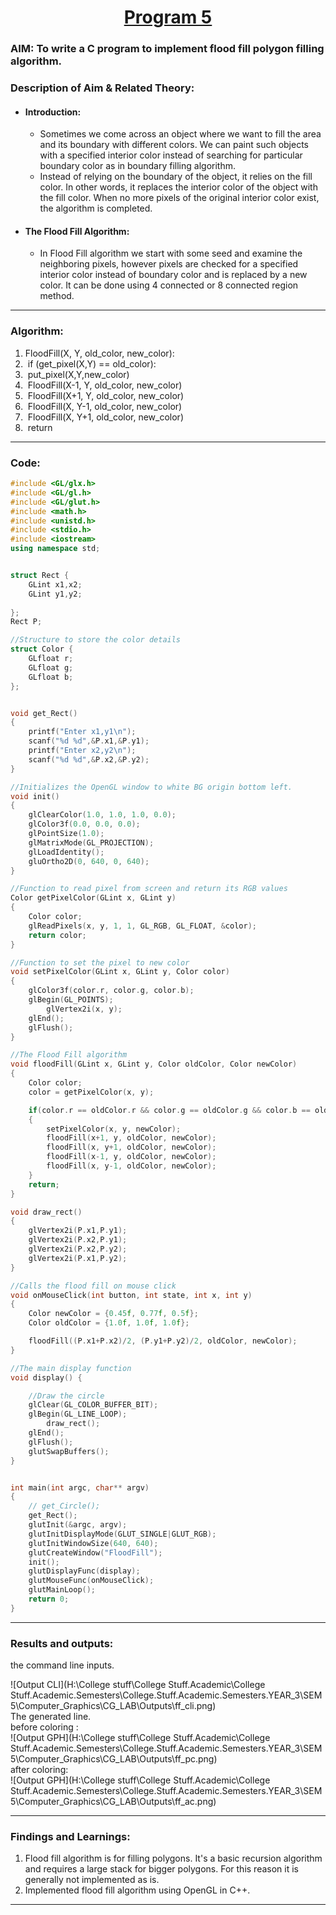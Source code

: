 # <center><u>Program 5</u></center>
### AIM: To write a C program to implement flood fill polygon filling algorithm.

### Description of Aim & Related Theory:

+ #### Introduction:

  + Sometimes we come across an object where we want to fill the area and its boundary with different colors. We can paint such objects with a specified interior color instead of searching for particular boundary color as in boundary filling algorithm.  
  + Instead of relying on the boundary of the object, it relies on the fill color. In other words, it replaces the interior color of the object with the fill color. When no more pixels of the original interior color exist, the algorithm is completed. 


- #### The Flood Fill Algorithm:  
    + In Flood Fill algorithm we start with some seed and examine the neighboring pixels, however pixels are checked for a specified interior color instead of boundary color and is replaced by a new color. It can be done using 4 connected or 8 connected region method.

---

### Algorithm:
1. FloodFill(X, Y, old_color, new_color):
2. ​    if (get_pixel(X,Y) == old_color):
3. ​        put_pixel(X,Y,new_color)
4. ​        FloodFill(X-1, Y, old_color, new_color)
5. ​        FloodFill(X+1, Y, old_color, new_color)
6. ​        FloodFill(X, Y-1, old_color, new_color)
7. ​        FloodFill(X, Y+1, old_color, new_color)
8. ​    return

---
### Code:    
``` cpp
#include <GL/glx.h>    
#include <GL/gl.h>
#include <GL/glut.h>
#include <math.h>
#include <unistd.h>
#include <stdio.h>
#include <iostream>
using namespace std;


struct Rect {
	GLint x1,x2;
	GLint y1,y2;
	
};
Rect P;

//Structure to store the color details
struct Color {
	GLfloat r;
	GLfloat g;
	GLfloat b;
};


void get_Rect()
{
	printf("Enter x1,y1\n");
	scanf("%d %d",&P.x1,&P.y1);
	printf("Enter x2,y2\n");
	scanf("%d %d",&P.x2,&P.y2);
}

//Initializes the OpenGL window to white BG origin bottom left.
void init() 
{
	glClearColor(1.0, 1.0, 1.0, 0.0);
	glColor3f(0.0, 0.0, 0.0);
	glPointSize(1.0);
	glMatrixMode(GL_PROJECTION);
	glLoadIdentity();
	gluOrtho2D(0, 640, 0, 640);
}

//Function to read pixel from screen and return its RGB values
Color getPixelColor(GLint x, GLint y) 
{
	Color color;
	glReadPixels(x, y, 1, 1, GL_RGB, GL_FLOAT, &color);
	return color;
}

//Function to set the pixel to new color
void setPixelColor(GLint x, GLint y, Color color) 
{
	glColor3f(color.r, color.g, color.b);
	glBegin(GL_POINTS);
		glVertex2i(x, y);
	glEnd();
	glFlush();
}

//The Flood Fill algorithm
void floodFill(GLint x, GLint y, Color oldColor, Color newColor) 
{
	Color color;
	color = getPixelColor(x, y);

	if(color.r == oldColor.r && color.g == oldColor.g && color.b == oldColor.b)
	{
		setPixelColor(x, y, newColor);
		floodFill(x+1, y, oldColor, newColor);
		floodFill(x, y+1, oldColor, newColor);
		floodFill(x-1, y, oldColor, newColor);
		floodFill(x, y-1, oldColor, newColor);
	}
	return;
}

void draw_rect() 
{
	glVertex2i(P.x1,P.y1);
	glVertex2i(P.x2,P.y1);	
	glVertex2i(P.x2,P.y2);
	glVertex2i(P.x1,P.y2);
}

//Calls the flood fill on mouse click
void onMouseClick(int button, int state, int x, int y)
{
	Color newColor = {0.45f, 0.77f, 0.5f};
	Color oldColor = {1.0f, 1.0f, 1.0f};

	floodFill((P.x1+P.x2)/2, (P.y1+P.y2)/2, oldColor, newColor);
}

//The main display function
void display() {

	//Draw the circle
	glClear(GL_COLOR_BUFFER_BIT);
	glBegin(GL_LINE_LOOP);
		draw_rect();
	glEnd();
	glFlush();
	glutSwapBuffers();
}


int main(int argc, char** argv)
{
	// get_Circle();
	get_Rect();
	glutInit(&argc, argv);
	glutInitDisplayMode(GLUT_SINGLE|GLUT_RGB);
	glutInitWindowSize(640, 640);
	glutCreateWindow("FloodFill");
	init();
	glutDisplayFunc(display);	
	glutMouseFunc(onMouseClick);
	glutMainLoop();
	return 0;
}
```
---
### Results and outputs:  
the command line inputs.  

![Output CLI](H:\College stuff\College Stuff.Academic\College Stuff.Academic.Semesters\College.Stuff.Academic.Semesters.YEAR_3\SEM 5\Computer_Graphics\CG_LAB\Outputs\ff_cli.png)   
The generated line.   
before coloring :  
![Output GPH](H:\College stuff\College Stuff.Academic\College Stuff.Academic.Semesters\College.Stuff.Academic.Semesters.YEAR_3\SEM 5\Computer_Graphics\CG_LAB\Outputs\ff_pc.png)  
after coloring:  
![Output GPH](H:\College stuff\College Stuff.Academic\College Stuff.Academic.Semesters\College.Stuff.Academic.Semesters.YEAR_3\SEM 5\Computer_Graphics\CG_LAB\Outputs\ff_ac.png)  

---
### Findings and Learnings:
1. Flood fill algorithm is for filling polygons. It's a basic recursion algorithm and requires a large stack for bigger polygons. For this reason it is generally not implemented as is. 
2. Implemented flood fill algorithm using OpenGL in C++. 

---
